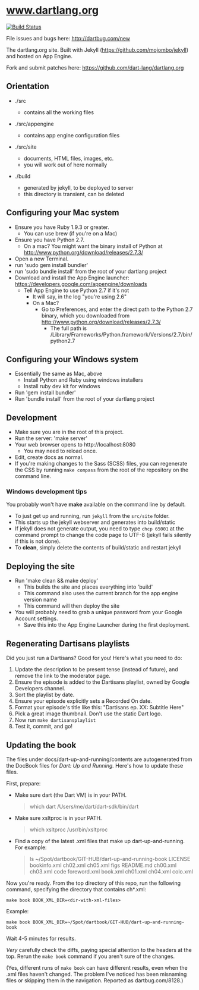 # www.dartlang.org

[![Build Status](https://drone.io/github.com/dart-lang/dartlang.org/status.png)](https://drone.io/github.com/dart-lang/dartlang.org/latest)

File issues and bugs here: http://dartbug.com/new

The dartlang.org site. Built with Jekyll (https://github.com/mojombo/jekyll)
and hosted on App Engine.

Fork and submit patches here: https://github.com/dart-lang/dartlang.org

## Orientation

* ./src
  * contains all the working files
  
* ./src/appengine
  * contains app engine configuration files
  
* ./src/site
  * documents, HTML files, images, etc.
  * you will work out of here normally
 
* ./build
  * generated by jekyll, to be deployed to server
  * this directory is transient, can be deleted

## Configuring your Mac system

* Ensure you have Ruby 1.9.3 or greater.
  * You can use brew (if you're on a Mac)
* Ensure you have Python 2.7.
  * On a mac? You might want the binary install of Python at http://www.python.org/download/releases/2.7.3/
* Open a new Terminal.
* run 'sudo gem install bundler'
* run 'sudo bundle install' from the root of your dartlang project
* Download and install the App Engine launcher: https://developers.google.com/appengine/downloads
  * Tell App Engine to use Python 2.7 if it's not
    * It will say, in the log "you're using 2.6"
    * On a Mac?
      * Go to Preferences, and enter the direct path to the Python 2.7 binary,
      which you downloaded from http://www.python.org/download/releases/2.7.3/
        * The full path is /Library/Frameworks/Python.framework/Versions/2.7/bin/python2.7

## Configuring your Windows system

* Essentially the same as Mac, above
  * Install Python and Ruby using windows installers
  * Install ruby dev kit for windows
* Run 'gem install bundler'
* Run 'bundle install' from the root of your dartlang project


## Development

* Make sure you are in the root of this project.
* Run the server: 'make server'
* Your web browser opens to http://localhost:8080
  * You may need to reload once.
* Edit, create docs as normal.
* If you're making changes to the Sass (SCSS) files, you can regenerate the CSS
  by running `make compass` from the root of the repository on the command line.

### Windows development tips

You probably won't have **make** available on the command line by default.

* To just get up and running, run `jekyll` from the `src/site` folder.  
* This starts up the jekyll webserver and generates into build/static
* If jekyll does not generate output, you need to type `chcp 65001` at the 
  command prompt to change the code page to UTF-8 (jekyll fails silently 
  if this is not done).
* To **clean**, simply delete the contents of build/static and restart jekyll


## Deploying the site

* Run 'make clean && make deploy'
  * This builds the site and places everything into 'build'
  * This command also uses the current branch for the app engine version name
  * This command will then deploy the site
* You will probably need to grab a unique password from your Google Account settings.
  * Save this into the App Engine Launcher during the first deployment.

## Regenerating Dartisans playlists

Did you just run a Dartisans? Good for you! Here's what you need to do:

1. Update the description to be present tense (instead of future),
   and remove the link to the moderator page.
1. Ensure the episode is added to the Dartisans playlist, owned by
   Google Developers channel.
1. Sort the playlist by date.
1. Ensure your episode explicitly sets a Recorded On date.
1. Format your episode's title like this: "Dartisans ep. XX: Subtitle Here"
1. Pick a great image thumbnail. Don't use the static Dart logo.
1. Now run `make dartisansplaylist`
1. Test it, commit, and go!

## Updating the book

The files under docs/dart-up-and-running/contents are autogenerated
from the DocBook files for _Dart: Up and Running._
Here's how to update these files.

First, prepare:

* Make sure dart (the Dart VM) is in your PATH.

    > which dart
    /Users/me/dart/dart-sdk/bin/dart

* Make sure xsltproc is in your PATH.

    > which xsltproc
    /usr/bin/xsltproc

* Find a copy of the latest .xml files that make up dart-up-and-running.
  For example:

    > ls ~/Spot/dartbook/GIT-HUB/dart-up-and-running-book
    LICENSE   bookinfo.xml  ch02.xml  ch05.xml  figs
    README.md ch00.xml  ch03.xml  code    foreword.xml
    book.xml  ch01.xml  ch04.xml  colo.xml

Now you're ready. From the top directory of this repo,
run the following command, specifying the directory that contains ch*.xml:

    make book BOOK_XML_DIR=<dir-with-xml-files>

Example:

    make book BOOK_XML_DIR=~/Spot/dartbook/GIT-HUB/dart-up-and-running-book

Wait 4-5 minutes for results.

*Very* carefully check the diffs, paying special attention to the headers
at the top. Rerun the `make book` command if you aren't sure of the
changes.

(Yes, different runs of `make book` can have different results, even
when the .xml files haven't changed. The problem I've noticed has been
misnaming files or skipping them in the navigation. Reported as
dartbug.com/8128.)
